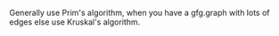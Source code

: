Generally use Prim's algorithm, when you have a gfg.graph with lots of edges else use Kruskal's algorithm.

